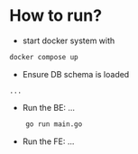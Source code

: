 # How to run?

- start docker system with

```sh
docker compose up
```

- Ensure DB schema is loaded

```shell
...
```

- Run the BE: ...

```bash
    go run main.go
```

- Run the FE: ...
